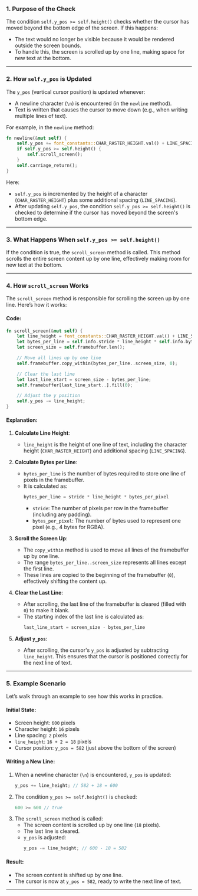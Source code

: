 
### 1. **Purpose of the Check**
The condition `self.y_pos >= self.height()` checks whether the cursor has moved beyond the bottom edge of the screen. If this happens:
- The text would no longer be visible because it would be rendered outside the screen bounds.
- To handle this, the screen is scrolled up by one line, making space for new text at the bottom.

---

### 2. **How `self.y_pos` is Updated**
The `y_pos` (vertical cursor position) is updated whenever:
- A newline character (`\n`) is encountered (in the `newline` method).
- Text is written that causes the cursor to move down (e.g., when writing multiple lines of text).

For example, in the `newline` method:

```rust
fn newline(&mut self) {
    self.y_pos += font_constants::CHAR_RASTER_HEIGHT.val() + LINE_SPACING;
    if self.y_pos >= self.height() {
        self.scroll_screen();
    }
    self.carriage_return();
}
```

Here:
- `self.y_pos` is incremented by the height of a character (`CHAR_RASTER_HEIGHT`) plus some additional spacing (`LINE_SPACING`).
- After updating `self.y_pos`, the condition `self.y_pos >= self.height()` is checked to determine if the cursor has moved beyond the screen's bottom edge.

---

### 3. **What Happens When `self.y_pos >= self.height()`**
If the condition is true, the `scroll_screen` method is called. This method scrolls the entire screen content up by one line, effectively making room for new text at the bottom.

---

### 4. **How `scroll_screen` Works**
The `scroll_screen` method is responsible for scrolling the screen up by one line. Here’s how it works:

#### Code:
```rust
fn scroll_screen(&mut self) {
    let line_height = font_constants::CHAR_RASTER_HEIGHT.val() + LINE_SPACING;
    let bytes_per_line = self.info.stride * line_height * self.info.bytes_per_pixel;
    let screen_size = self.framebuffer.len();

    // Move all lines up by one line
    self.framebuffer.copy_within(bytes_per_line..screen_size, 0);

    // Clear the last line
    let last_line_start = screen_size - bytes_per_line;
    self.framebuffer[last_line_start..].fill(0);

    // Adjust the y position
    self.y_pos -= line_height;
}
```

#### Explanation:
1. **Calculate Line Height**:
   - `line_height` is the height of one line of text, including the character height (`CHAR_RASTER_HEIGHT`) and additional spacing (`LINE_SPACING`).

2. **Calculate Bytes per Line**:
   - `bytes_per_line` is the number of bytes required to store one line of pixels in the framebuffer.
   - It is calculated as:
     ```rust
     bytes_per_line = stride * line_height * bytes_per_pixel
     ```
     - `stride`: The number of pixels per row in the framebuffer (including any padding).
     - `bytes_per_pixel`: The number of bytes used to represent one pixel (e.g., 4 bytes for RGBA).

3. **Scroll the Screen Up**:
   - The `copy_within` method is used to move all lines of the framebuffer up by one line.
   - The range `bytes_per_line..screen_size` represents all lines except the first line.
   - These lines are copied to the beginning of the framebuffer (`0`), effectively shifting the content up.

4. **Clear the Last Line**:
   - After scrolling, the last line of the framebuffer is cleared (filled with `0`) to make it blank.
   - The starting index of the last line is calculated as:
     ```rust
     last_line_start = screen_size - bytes_per_line
     ```

5. **Adjust `y_pos`**:
   - After scrolling, the cursor's `y_pos` is adjusted by subtracting `line_height`. This ensures that the cursor is positioned correctly for the next line of text.

---

### 5. **Example Scenario**
Let’s walk through an example to see how this works in practice.

#### Initial State:
- Screen height: `600` pixels
- Character height: `16` pixels
- Line spacing: `2` pixels
- `line_height`: `16 + 2 = 18` pixels
- Cursor position: `y_pos = 582` (just above the bottom of the screen)

#### Writing a New Line:
1. When a newline character (`\n`) is encountered, `y_pos` is updated:
   ```rust
   y_pos += line_height; // 582 + 18 = 600
   ```
2. The condition `y_pos >= self.height()` is checked:
   ```rust
   600 >= 600 // true
   ```
3. The `scroll_screen` method is called:
   - The screen content is scrolled up by one line (`18` pixels).
   - The last line is cleared.
   - `y_pos` is adjusted:
     ```rust
     y_pos -= line_height; // 600 - 18 = 582
     ```

#### Result:
- The screen content is shifted up by one line.
- The cursor is now at `y_pos = 582`, ready to write the next line of text.

---
